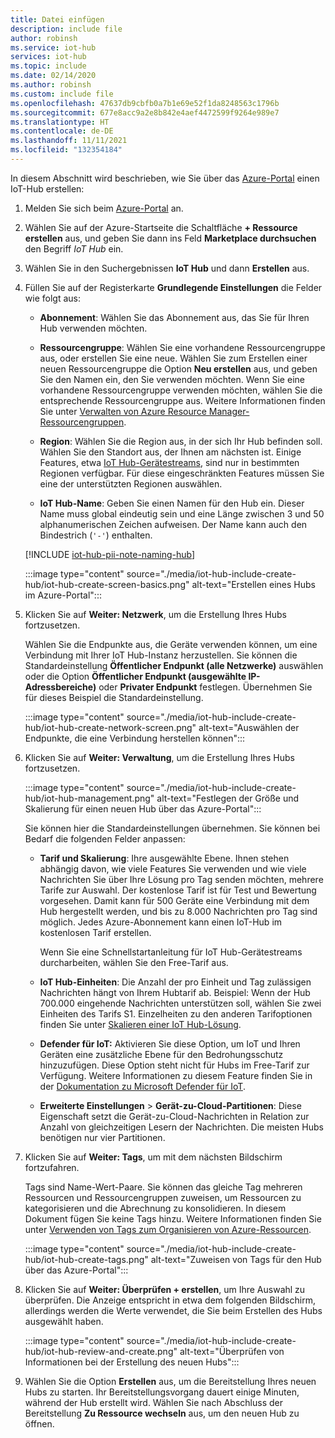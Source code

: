 ```yaml
---
title: Datei einfügen
description: include file
author: robinsh
ms.service: iot-hub
services: iot-hub
ms.topic: include
ms.date: 02/14/2020
ms.author: robinsh
ms.custom: include file
ms.openlocfilehash: 47637db9cbfb0a7b1e69e52f1da8248563c1796b
ms.sourcegitcommit: 677e8acc9a2e8b842e4aef4472599f9264e989e7
ms.translationtype: HT
ms.contentlocale: de-DE
ms.lasthandoff: 11/11/2021
ms.locfileid: "132354184"
---
```

In diesem Abschnitt wird beschrieben, wie Sie über das [Azure-Portal](https://portal.azure.com) einen IoT-Hub erstellen:

1. Melden Sie sich beim [Azure-Portal](https://portal.azure.com) an.

1. Wählen Sie auf der Azure-Startseite die Schaltfläche **+ Ressource erstellen** aus, und geben Sie dann ins Feld **Marketplace durchsuchen** den Begriff *IoT Hub* ein.

1. Wählen Sie in den Suchergebnissen **IoT Hub** und dann **Erstellen** aus.

1. Füllen Sie auf der Registerkarte **Grundlegende Einstellungen** die Felder wie folgt aus:

   - **Abonnement**: Wählen Sie das Abonnement aus, das Sie für Ihren Hub verwenden möchten.

   - **Ressourcengruppe**: Wählen Sie eine vorhandene Ressourcengruppe aus, oder erstellen Sie eine neue. Wählen Sie zum Erstellen einer neuen Ressourcengruppe die Option **Neu erstellen** aus, und geben Sie den Namen ein, den Sie verwenden möchten. Wenn Sie eine vorhandene Ressourcengruppe verwenden möchten, wählen Sie die entsprechende Ressourcengruppe aus. Weitere Informationen finden Sie unter [Verwalten von Azure Resource Manager-Ressourcengruppen](../articles/azure-resource-manager/management/manage-resource-groups-portal.md).

   - **Region**: Wählen Sie die Region aus, in der sich Ihr Hub befinden soll. Wählen Sie den Standort aus, der Ihnen am nächsten ist. Einige Features, etwa [IoT Hub-Gerätestreams](../articles/iot-hub/iot-hub-device-streams-overview.md), sind nur in bestimmten Regionen verfügbar. Für diese eingeschränkten Features müssen Sie eine der unterstützten Regionen auswählen.

   - **IoT Hub-Name**: Geben Sie einen Namen für den Hub ein. Dieser Name muss global eindeutig sein und eine Länge zwischen 3 und 50 alphanumerischen Zeichen aufweisen. Der Name kann auch den Bindestrich (`'-'`) enthalten.

   [!INCLUDE [iot-hub-pii-note-naming-hub](iot-hub-pii-note-naming-hub.md)]

   :::image type="content" source="./media/iot-hub-include-create-hub/iot-hub-create-screen-basics.png" alt-text="Erstellen eines Hubs im Azure-Portal":::

1. Klicken Sie auf **Weiter: Netzwerk**, um die Erstellung Ihres Hubs fortzusetzen.

   Wählen Sie die Endpunkte aus, die Geräte verwenden können, um eine Verbindung mit Ihrer IoT Hub-Instanz herzustellen. Sie können die Standardeinstellung **Öffentlicher Endpunkt (alle Netzwerke)** auswählen oder die Option **Öffentlicher Endpunkt (ausgewählte IP-Adressbereiche)** oder **Privater Endpunkt** festlegen. Übernehmen Sie für dieses Beispiel die Standardeinstellung.

   :::image type="content" source="./media/iot-hub-include-create-hub/iot-hub-create-network-screen.png" alt-text="Auswählen der Endpunkte, die eine Verbindung herstellen können":::

1. Klicken Sie auf **Weiter: Verwaltung**, um die Erstellung Ihres Hubs fortzusetzen.

   :::image type="content" source="./media/iot-hub-include-create-hub/iot-hub-management.png" alt-text="Festlegen der Größe und Skalierung für einen neuen Hub über das Azure-Portal":::

    Sie können hier die Standardeinstellungen übernehmen. Sie können bei Bedarf die folgenden Felder anpassen:

    - **Tarif und Skalierung**: Ihre ausgewählte Ebene. Ihnen stehen abhängig davon, wie viele Features Sie verwenden und wie viele Nachrichten Sie über Ihre Lösung pro Tag senden möchten, mehrere Tarife zur Auswahl. Der kostenlose Tarif ist für Test und Bewertung vorgesehen. Damit kann für 500 Geräte eine Verbindung mit dem Hub hergestellt werden, und bis zu 8.000 Nachrichten pro Tag sind möglich. Jedes Azure-Abonnement kann einen IoT-Hub im kostenlosen Tarif erstellen.

      Wenn Sie eine Schnellstartanleitung für IoT Hub-Gerätestreams durcharbeiten, wählen Sie den Free-Tarif aus.

    - **IoT Hub-Einheiten**: Die Anzahl der pro Einheit und Tag zulässigen Nachrichten hängt von Ihrem Hubtarif ab. Beispiel: Wenn der Hub 700.000 eingehende Nachrichten unterstützen soll, wählen Sie zwei Einheiten des Tarifs S1.
    Einzelheiten zu den anderen Tarifoptionen finden Sie unter [Skalieren einer IoT Hub-Lösung](../articles/iot-hub/iot-hub-scaling.md).

    - **Defender für IoT:** Aktivieren Sie diese Option, um IoT und Ihren Geräten eine zusätzliche Ebene für den Bedrohungsschutz hinzuzufügen. Diese Option steht nicht für Hubs im Free-Tarif zur Verfügung. Weitere Informationen zu diesem Feature finden Sie in der [Dokumentation zu Microsoft Defender für IoT](/azure/asc-for-iot/).

    - **Erweiterte Einstellungen** > **Gerät-zu-Cloud-Partitionen**: Diese Eigenschaft setzt die Gerät-zu-Cloud-Nachrichten in Relation zur Anzahl von gleichzeitigen Lesern der Nachrichten. Die meisten Hubs benötigen nur vier Partitionen.

1. Klicken Sie auf **Weiter: Tags**, um mit dem nächsten Bildschirm fortzufahren.

    Tags sind Name-Wert-Paare. Sie können das gleiche Tag mehreren Ressourcen und Ressourcengruppen zuweisen, um Ressourcen zu kategorisieren und die Abrechnung zu konsolidieren. In diesem Dokument fügen Sie keine Tags hinzu. Weitere Informationen finden Sie unter [Verwenden von Tags zum Organisieren von Azure-Ressourcen](../articles/azure-resource-manager/management/tag-resources.md).

    :::image type="content" source="./media/iot-hub-include-create-hub/iot-hub-create-tags.png" alt-text="Zuweisen von Tags für den Hub über das Azure-Portal":::

1. Klicken Sie auf **Weiter: Überprüfen + erstellen**, um Ihre Auswahl zu überprüfen. Die Anzeige entspricht in etwa dem folgenden Bildschirm, allerdings werden die Werte verwendet, die Sie beim Erstellen des Hubs ausgewählt haben.

    :::image type="content" source="./media/iot-hub-include-create-hub/iot-hub-review-and-create.png" alt-text="Überprüfen von Informationen bei der Erstellung des neuen Hubs":::

1. Wählen Sie die Option **Erstellen** aus, um die Bereitstellung Ihres neuen Hubs zu starten. Ihr Bereitstellungsvorgang dauert einige Minuten, während der Hub erstellt wird. Wählen Sie nach Abschluss der Bereitstellung **Zu Ressource wechseln** aus, um den neuen Hub zu öffnen.
